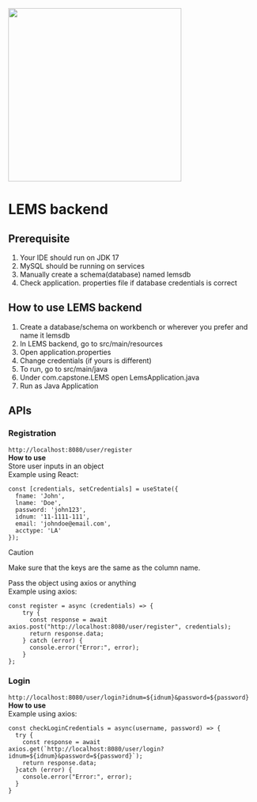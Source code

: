 <img src="https://i.imgur.com/d4mV2b3.png" width="350">

# LEMS backend
## Prerequisite
1. Your IDE should run on JDK 17
2. MySQL should be running on services
3. Manually create a schema(database) named lemsdb
4. Check application. properties file if database credentials is correct

## How to use LEMS backend
1. Create a database/schema on workbench or wherever you prefer and name it lemsdb
2. In LEMS backend, go to src/main/resources
3. Open application.properties
4. Change credentials (if yours is different)
5. To run, go to src/main/java
6. Under com.capstone.LEMS open LemsApplication.java
7. Run as Java Application

## APIs
### Registration
`http://localhost:8080/user/register`<br/>
**How to use**<br/>
Store user inputs in an object<br/>
Example using React:
```
const [credentials, setCredentials] = useState({
  fname: 'John',
  lname: 'Doe',
  password: 'john123',
  idnum: '11-1111-111',
  email: 'johndoe@email.com',
  acctype: 'LA'
});
```
> [!CAUTION]
> Make sure that the keys are the same as the column name.

Pass the object using axios or anything<br/>
Example using axios:
```
const register = async (credentials) => {
    try {
      const response = await axios.post("http://localhost:8080/user/register", credentials);
      return response.data;
    } catch (error) {
      console.error("Error:", error);
    }
};
```

### Login
`http://localhost:8080/user/login?idnum=${idnum}&password=${password}`<br/>
**How to use**<br/>
Example using axios:
```
const checkLoginCredentials = async(username, password) => {
  try {
    const response = await axios.get(`http://localhost:8080/user/login?idnum=${idnum}&password=${password}`);
    return response.data;
  }catch (error) {
    console.error("Error:", error);
  }
}
```

